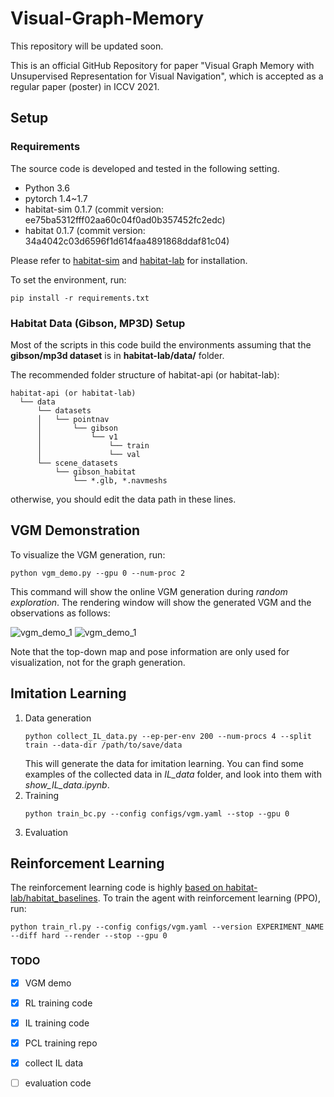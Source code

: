 # Visual-Graph-Memory
This repository will be updated soon.

This is an official GitHub Repository for paper "Visual Graph Memory with Unsupervised Representation for Visual Navigation", which is accepted as a regular paper (poster) in ICCV 2021.

## Setup
### Requirements
The source code is developed and tested in the following setting. 
- Python 3.6
- pytorch 1.4~1.7
- habitat-sim 0.1.7 (commit version: ee75ba5312fff02aa60c04f0ad0b357452fc2edc)
- habitat 0.1.7 (commit version: 34a4042c03d6596f1d614faa4891868ddaf81c04)

Please refer to [habitat-sim](https://github.com/facebookresearch/habitat-sim.git) and [habitat-lab](https://github.com/facebookresearch/habitat-lab.git) for installation.

To set the environment, run:
```
pip install -r requirements.txt
```


### Habitat Data (Gibson, MP3D) Setup

Most of the scripts in this code build the environments assuming that the **gibson/mp3d dataset** is in **habitat-lab/data/** folder.

The recommended folder structure of habitat-api (or habitat-lab):
```
habitat-api (or habitat-lab)
  └── data
      └── datasets
      │   └── pointnav
      │       └── gibson
      │           └── v1
      │               └── train
      │               └── val
      └── scene_datasets
          └── gibson_habitat
              └── *.glb, *.navmeshs  
```

otherwise, you should edit the data path in these lines.

## VGM Demonstration
To visualize the VGM generation, run:
```
python vgm_demo.py --gpu 0 --num-proc 2
```
This command will show the online VGM generation during *random exploration*.
The rendering window will show the generated VGM and the observations as follows:

![vgm_demo_1](docs/vgm_demo_1.gif) ![vgm_demo_1](docs/vgm_demo_2.gif)

Note that the top-down map and pose information are only used for visualization, not for the graph generation. 


## Imitation Learning
1. Data generation
    ```
    python collect_IL_data.py --ep-per-env 200 --num-procs 4 --split train --data-dir /path/to/save/data
    ```
    This will generate the data for imitation learning.
    You can find some examples of the collected data in *IL_data* folder, and look into them with  *show_IL_data.ipynb*.
2. Training
    ```
   python train_bc.py --config configs/vgm.yaml --stop --gpu 0
    ```
3. Evaluation


## Reinforcement Learning
The reinforcement learning code is highly [based on habitat-lab/habitat_baselines](https://github.com/facebookresearch/habitat-lab/tree/master/habitat_baselines).
To train the agent with reinforcement learning (PPO), run:
```
python train_rl.py --config configs/vgm.yaml --version EXPERIMENT_NAME --diff hard --render --stop --gpu 0
```


### TODO

- [x] VGM demo
- [x] RL training code
- [x] IL training code
- [x] PCL training repo
- [x] collect IL data
- [ ] evaluation code

